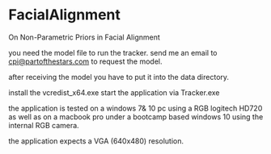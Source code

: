 # FacialAlignment
On Non-Parametric Priors in Facial Alignment

you need the model file to run the tracker.
send me an email to cpi@partofthestars.com to request the model.

after receiving the model you have to put it into the data directory.

install the vcredist_x64.exe start the application via Tracker.exe

the application is tested on a windows 7& 10 pc using a RGB logitech HD720 as well as on a macbook pro under a bootcamp based windows 10 using the internal RGB camera.

the application expects a VGA (640x480) resolution.
